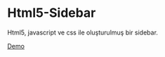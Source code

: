 # Html5-Sidebar
Html5, javascript ve css ile oluşturulmuş bir sidebar.

[Demo](https://kaanozkurt.github.io/Html5-Sidebar/)
